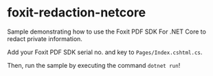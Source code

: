 # foxit-redaction-netcore
Sample demonstrating how to use the Foxit PDF SDK For .NET Core to redact private information.

Add your Foxit PDF SDK serial no. and key to `Pages/Index.cshtml.cs`.

Then, run the sample by executing the command `dotnet run`!
